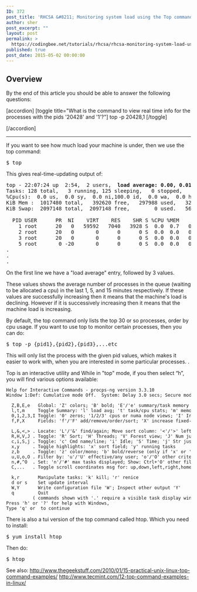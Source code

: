 ```yaml
---
ID: 372
post_title: 'RHCSA &#8211; Monitoring system load using the Top command'
author: sher
post_excerpt: ""
layout: post
permalink: >
  https://codingbee.net/tutorials/rhcsa/rhcsa-monitoring-system-load-using-the-top-command
published: true
post_date: 2015-05-02 00:00:00
---
```

<h2>Overview</h2>
By the end of this article you should be able to answer the following questions:

[accordion]
[toggle title="What is the command to view real time info for the processes with the pids '20428' and '1'?"]
top -p 20428,1
[/toggle]

[/accordion]

<hr/>





If you want to see how much load your machine is under, then we use the top command:


<pre>
$ top
</pre>

This gives real-time-updating output of:



<pre>
top - 22:07:24 up  2:54,  2 users,  <strong>load average: 0.00, 0.01, 0.05</strong>
Tasks: 128 total,   3 running, 125 sleeping,   0 stopped,   0 zombie
%Cpu(s):  0.0 us,  0.0 sy,  0.0 ni,100.0 id,  0.0 wa,  0.0 hi,  0.0 si,  0.0 st
KiB Mem :  1017480 total,   392620 free,   297988 used,   326872 buff/cache
KiB Swap:  2097148 total,  2097148 free,        0 used.   560664 avail Mem

  PID USER      PR  NI    VIRT    RES    SHR S %CPU %MEM     TIME+ COMMAND
    1 root      20   0   59592   7040   3928 S  0.0  0.7   0:03.67 systemd
    2 root      20   0       0      0      0 S  0.0  0.0   0:00.00 kthreadd
    3 root      20   0       0      0      0 S  0.0  0.0   0:00.17 ksoftirqd/0
    5 root       0 -20       0      0      0 S  0.0  0.0   0:00.00 kworker/0:0H
.
.
.
</pre>

On the first line we have a "load average" entry, followed by 3 values. 

These values shows the average number of processes in the queue (waiting to be allocated a cpu) in the last 1, 5, and 15 minutes respectively. If these values are successfully increasing then it means that the machine's load is declining. However if it is successively increasing then it means that the machine load is increasing. 


By default, the top command only lists the top 30 or so processes, order by cpu usage. If you want to use top to monitor certain processes, then you can do:
<pre>
$ top -p {pid1},{pid2},{pid3},...etc  
</pre>

This will only list the process with the given pid values, which makes it easier to work with, when you are interested in some particular processes. .

Top is an interactive utility and While in "top" mode, if you then select “h”, you will find various options available:

<pre>
<span style='font-size:12px'>Help for Interactive Commands - procps-ng version 3.3.10
Window 1:Def: Cumulative mode Off.  System: Delay 3.0 secs; Secure mode Off.

  Z,B,E,e   Global: 'Z' colors; 'B' bold; 'E'/'e' summary/task memory scale
  l,t,m     Toggle Summary: 'l' load avg; 't' task/cpu stats; 'm' memory info
  0,1,2,3,I Toggle: '0' zeros; '1/2/3' cpus or numa node views; 'I' Irix mode
  f,F,X     Fields: 'f'/'F' add/remove/order/sort; 'X' increase fixed-width

  L,&,<,> . Locate: 'L'/'&' find/again; Move sort column: '<'/'>' left/right
  R,H,V,J . Toggle: 'R' Sort; 'H' Threads; 'V' Forest view; 'J' Num justify
  c,i,S,j . Toggle: 'c' Cmd name/line; 'i' Idle; 'S' Time; 'j' Str justify
  x,y     . Toggle highlights: 'x' sort field; 'y' running tasks
  z,b     . Toggle: 'z' color/mono; 'b' bold/reverse (only if 'x' or 'y')
  u,U,o,O . Filter by: 'u'/'U' effective/any user; 'o'/'O' other criteria
  n,#,^O  . Set: 'n'/'#' max tasks displayed; Show: Ctrl+'O' other filter(s)
  C,...   . Toggle scroll coordinates msg for: up,down,left,right,home,end

  k,r       Manipulate tasks: 'k' kill; 'r' renice 
  d or s    Set update interval
  W,Y       Write configuration file 'W'; Inspect other output 'Y'
  q         Quit
          ( commands shown with '.' require a visible task display window )
Press 'h' or '?' for help with Windows,
Type 'q' or <Esc> to continue</span>
</pre>


There is also a tui version of the top command called htop. Which you need to install:

<pre>
$ yum install htop
</pre>

Then do:

<pre>
$ htop
</pre>

See also:
http://www.thegeekstuff.com/2010/01/15-practical-unix-linux-top-command-examples/
http://www.tecmint.com/12-top-command-examples-in-linux/
